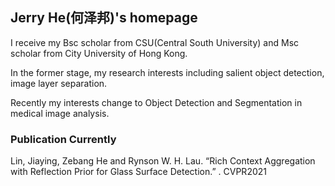 ## Jerry He(何泽邦)'s homepage

I receive my Bsc scholar from CSU(Central South University) and Msc scholar from City University of Hong Kong.

In the former stage, my research interests including salient object detection, image layer separation. 

Recently my interests change to Object Detection and Segmentation in medical image analysis.

### Publication Currently

Lin, Jiaying, Zebang He and Rynson W. H. Lau. “Rich Context Aggregation with Reflection Prior for Glass Surface Detection.” . CVPR2021

